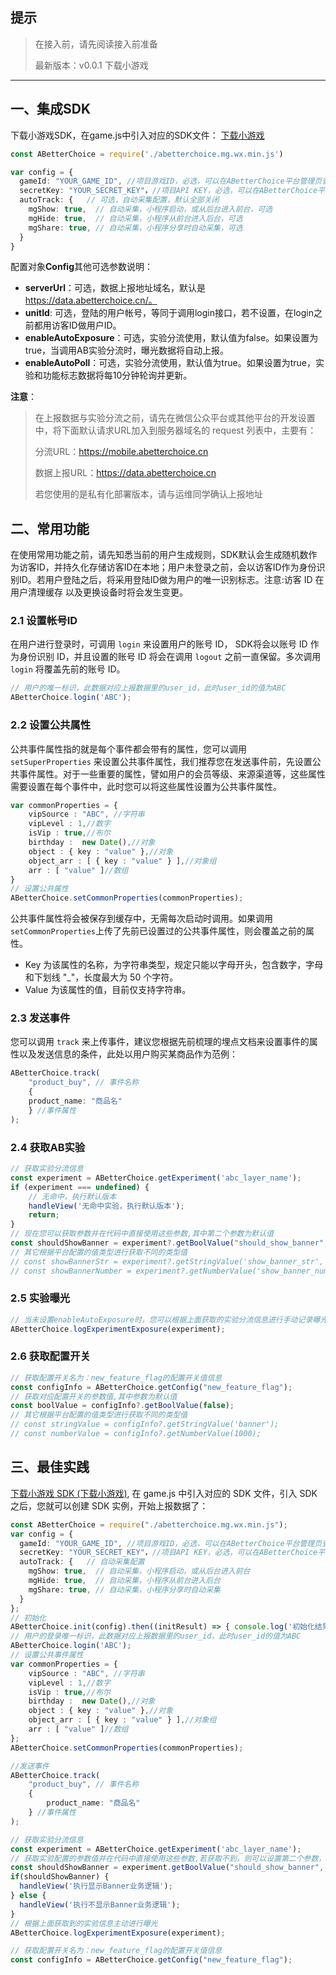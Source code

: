 ## 提示

> 在接入前，请先阅读接入前准备
>
> 最新版本：v0.0.1 下载小游戏

------

## 一、集成SDK

下载小游戏SDK，在game.js中引入对应的SDK文件：
[下载小游戏](https://raw.githubusercontent.com/ABetterChoice/mp-sdk/master/abetterchoice.mg.wx.min.js)

```typescript
const ABetterChoice = require('./abetterchoice.mg.wx.min.js')
```

```typescript
var config = {
  gameId: "YOUR_GAME_ID", //项目游戏ID，必选，可以在ABetterChoice平台管理页查看
  secretKey: "YOUR_SECRET_KEY"，//项目API KEY，必选，可以在ABetterChoice平台管理页查看
  autoTrack: {   // 可选，自动采集配置，默认全部关闭
    mgShow: true,  // 自动采集，小程序启动，或从后台进入前台，可选
    mgHide: true,  // 自动采集，小程序从前台进入后台，可选
    mgShare: true, // 自动采集，小程序分享时自动采集，可选
  }
}
```

配置对象**Config**其他可选参数说明：

- **serverUrl**：可选，数据上报地址域名，默认是 https://data.abetterchoice.cn/。
- **unitId**: 可选，登陆的用户帐号，等同于调用login接口，若不设置，在login之前都用访客ID做用户ID。
- **enableAutoExposure**：可选，实验分流使用，默认值为false。如果设置为true，当调用AB实验分流时，曝光数据将自动上报。
- **enableAutoPoll**：可选，实验分流使用，默认值为true。如果设置为true，实验和功能标志数据将每10分钟轮询并更新。

**注意**：

> 在上报数据与实验分流之前，请先在微信公众平台或其他平台的开发设置中，将下面默认请求URL加入到服务器域名的 request 列表中，主要有：
>
> 分流URL：https://mobile.abetterchoice.cn
>
> 数据上报URL：https://data.abetterchoice.cn
>
> 若您使用的是私有化部署版本，请与运维同学确认上报地址

## 二、常用功能

在使用常用功能之前，请先知悉当前的用户生成规则，SDK默认会生成随机数作为访客ID，并持久化存储访客ID在本地；用户未登录之前，会以访客ID作为身份识别ID。若用户登陆之后，将采用登陆ID做为用户的唯一识别标志。注意:访客 ID 在用户清理缓存 以及更换设备时将会发生变更。

### 2.1 设置帐号ID

在用户进行登录时，可调用 `login` 来设置用户的账号 ID， SDK将会以账号 ID 作为身份识别 ID，并且设置的账号 ID 将会在调用 `logout` 之前一直保留。多次调用 `login` 将覆盖先前的账号 ID。

```typescript
// 用户的唯一标识，此数据对应上报数据里的user_id，此时user_id的值为ABC
ABetterChoice.login('ABC');
```

### 2.2 设置公共属性

公共事件属性指的就是每个事件都会带有的属性，您可以调用 `setSuperProperties` 来设置公共事件属性，我们推荐您在发送事件前，先设置公共事件属性。对于一些重要的属性，譬如用户的会员等级、来源渠道等，这些属性需要设置在每个事件中，此时您可以将这些属性设置为公共事件属性。

```typescript
var commonProperties = {
    vipSource : "ABC", //字符串
    vipLevel : 1,//数字
    isVip : true,//布尔
    birthday :  new Date(),//对象
    object : { key : "value" },//对象
    object_arr : [ { key : "value" } ],//对象组
    arr : [ "value" ]//数组
}
// 设置公共属性
ABetterChoice.setCommonProperties(commonProperties);
```

公共事件属性将会被保存到缓存中，无需每次启动时调用。如果调用 `setCommonProperties`上传了先前已设置过的公共事件属性，则会覆盖之前的属性。

- Key 为该属性的名称，为字符串类型，规定只能以字母开头，包含数字，字母和下划线 "_"，长度最大为 50 个字符。
- Value 为该属性的值，目前仅支持字符串。

### 2.3 发送事件

您可以调用 `track` 来上传事件，建议您根据先前梳理的埋点文档来设置事件的属性以及发送信息的条件，此处以用户购买某商品作为范例：

```typescript
ABetterChoice.track(
    "product_buy", // 事件名称
    {
	product_name: "商品名"
    } //事件属性
);
```

### 2.4 获取AB实验

```typescript
// 获取实验分流信息
const experiment = ABetterChoice.getExperiment('abc_layer_name');
if (experiment === undefined) {
	// 无命中，执行默认版本
	handleView('无命中实验，执行默认版本');
	return;
}
// 现在您可以获取参数并在代码中直接使用这些参数,其中第二个参数为默认值
const shouldShowBanner = experiment?.getBoolValue("should_show_banner", true);
// 其它根据平台配置的值类型进行获取不同的类型值
// const showBannerStr = experiment?.getStringValue('show_banner_str', 'banner');
// const showBannerNumber = experiment?.getNumberValue('show_banner_number', 1000);
```

### 2.5 实验曝光

```typescript
// 当未设置enableAutoExposure时，您可以根据上面获取的实验分流信息进行手动记录曝光
ABetterChoice.logExperimentExposure(experiment);
```

### 2.6 获取配置开关

```typescript
// 获取配置开关名为：new_feature_flag的配置开关值信息
const configInfo = ABetterChoice.getConfig("new_feature_flag");
// 获取对应配置开关的参数值,其中参数为默认值
const boolValue = configInfo?.getBoolValue(false);
// 其它根据平台配置的值类型进行获取不同的类型值
// const stringValue = configInfo?.getStringValue('banner');
// const numberValue = configInfo?.getNumberValue(1000);
```

## 三、最佳实践

[下载小游戏 SDK (下载小游戏)](https://download.thinkingdata.cn/client/release/ta_mg_sdk.zip), 在 game.js 中引入对应的 SDK 文件，引入 SDK 之后，您就可以创建 SDK 实例，开始上报数据了：

```typescript
const ABetterChoice = require("./abetterchoice.mg.wx.min.js");
var config = {
  gameId: "YOUR_GAME_ID", //项目游戏ID，必选，可以在ABetterChoice平台管理页查看
  secretKey: "YOUR_SECRET_KEY"，//项目API KEY，必选，可以在ABetterChoice平台管理页查看
  autoTrack: {   // 自动采集配置
    mgShow: true,  // 自动采集，小程序启动，或从后台进入前台
  	mgHide: true,  // 自动采集，小程序从前台进入后台
  	mgShare: true, // 自动采集，小程序分享时自动采集
  }
};
// 初始化
ABetterChoice.init(config).then((initResult) => { console.log('初始化结果：' + initResult) });
// 用户的登录唯一标识，此数据对应上报数据里的user_id，此时user_id的值为ABC
ABetterChoice.login('ABC');
// 设置公共事件属性
var commonProperties = {
    vipSource : "ABC", //字符串
    vipLevel : 1,//数字
    isVip : true,//布尔
    birthday :  new Date(),//对象
    object : { key : "value" },//对象
    object_arr : [ { key : "value" } ],//对象组
    arr : [ "value" ]//数组
};
ABetterChoice.setCommonProperties(commonProperties);

//发送事件
ABetterChoice.track(
    "product_buy", // 事件名称
    {
        product_name: "商品名"
    } //事件属性
);

// 获取实验分流信息
const experiment = ABetterChoice.getExperiment('abc_layer_name');
// 获取实验配置的参数值并在代码中直接使用这些参数,若获取不到，则可以设置第二个参数，默认为true
const shouldShowBanner = experiment.getBoolValue("should_show_banner", true);
if(shouldShowBanner) {
  handleView('执行显示Banner业务逻辑');
} else {
  handleView('执行不显示Banner业务逻辑');
}
// 根据上面获取到的实验信息主动进行曝光
ABetterChoice.logExperimentExposure(experiment);

// 获取配置开关名为：new_feature_flag的配置开关值信息
const configInfo = ABetterChoice.getConfig("new_feature_flag");
```

